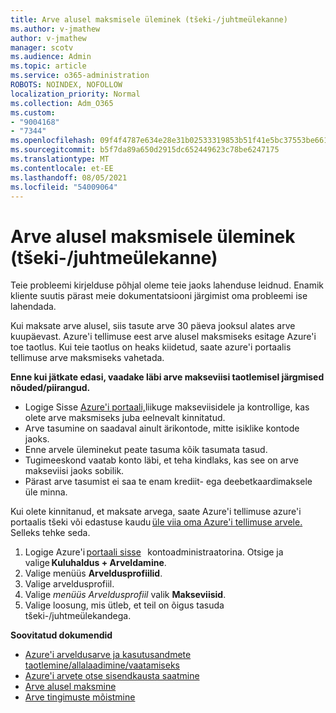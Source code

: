 ```yaml
---
title: Arve alusel maksmisele üleminek (tšeki-/juhtmeülekanne)
ms.author: v-jmathew
author: v-jmathew
manager: scotv
ms.audience: Admin
ms.topic: article
ms.service: o365-administration
ROBOTS: NOINDEX, NOFOLLOW
localization_priority: Normal
ms.collection: Adm_O365
ms.custom:
- "9004168"
- "7344"
ms.openlocfilehash: 09f4f4787e634e28e31b02533319853b51f41e5bc37553be6615c2389063818c
ms.sourcegitcommit: b5f7da89a650d2915dc652449623c78be6247175
ms.translationtype: MT
ms.contentlocale: et-EE
ms.lasthandoff: 08/05/2021
ms.locfileid: "54009064"
---
```

# <a name="switch-to-pay-by-invoice-checkwire-transfer"></a>Arve alusel maksmisele üleminek (tšeki-/juhtmeülekanne)

Teie probleemi kirjelduse põhjal oleme teie jaoks lahenduse leidnud. Enamik kliente suutis pärast meie dokumentatsiooni järgimist oma probleemi ise lahendada.

Kui maksate arve alusel, siis tasute arve 30 päeva jooksul alates arve kuupäevast. Azure'i tellimuse eest arve alusel maksmiseks esitage Azure'i toe taotlus. Kui teie taotlus on heaks kiidetud, saate azure'i portaalis tellimuse arve maksmiseks vahetada.

**Enne kui jätkate edasi, vaadake läbi arve makseviisi taotlemisel järgmised nõuded/piirangud.**

- Logige Sisse [Azure'i portaali,](https://portal.azure.com/)liikuge makseviisidele ja kontrollige, kas olete arve maksmiseks juba eelnevalt kinnitatud.
- Arve tasumine on saadaval ainult ärikontode, mitte isiklike kontode jaoks.
- Enne arvele üleminekut peate tasuma kõik tasumata tasud.
- Tugimeeskond vaatab konto läbi, et teha kindlaks, kas see on arve makseviisi jaoks sobilik.
- Pärast arve tasumist ei saa te enam krediit- ega deebetkaardimaksele üle minna.

Kui olete kinnitanud, et maksate arvega, saate Azure'i tellimuse azure'i portaalis tšeki või edastuse kaudu [üle viia oma Azure'i tellimuse arvele.](https://portal.azure.com/)
Selleks tehke seda.

1. Logige Azure'i [portaali sisse](https://portal.azure.com/)   kontoadministraatorina. Otsige ja valige **Kuluhaldus + Arveldamine**.
2. Valige menüüs **Arveldusprofiilid**.
3. Valige arveldusprofiil.
4. Valige *menüüs Arveldusprofiil* valik **Makseviisid**.
5. Valige loosung, mis ütleb, et teil on õigus tasuda tšeki-/juhtmeülekandega.

**Soovitatud dokumendid**

- [Azure'i arveldusarve ja kasutusandmete taotlemine/allalaadimine/vaatamiseks](https://docs.microsoft.com/azure/billing/billing-download-azure-invoice-daily-usage-date)
- [Azure'i arvete otse sisendkausta saatmine](https://docs.microsoft.com/azure/billing/billing-download-azure-invoice-daily-usage-date)
- [Arve alusel maksmine](https://docs.microsoft.com/azure/billing/billing-how-to-pay-by-invoice)
- [Arve tingimuste mõistmine](https://docs.microsoft.com/azure/billing/billing-understand-your-invoice)
